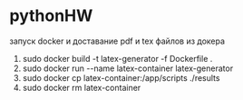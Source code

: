 # pythonHW

запуск docker и доставание pdf и tex файлов из докера
1) sudo docker build -t latex-generator -f Dockerfile .
2) sudo docker run --name latex-container latex-generator
3) sudo docker cp latex-container:/app/scripts ./results
4) sudo docker rm latex-container